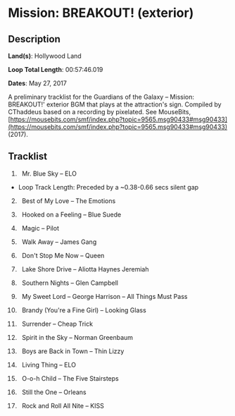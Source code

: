 # Mission: BREAKOUT! (exterior)

## Description

**Land(s)**: Hollywood Land

**Loop Total Length**: 00:57:46.019

**Dates**: May 27, 2017

A preliminary tracklist for the Guardians of the Galaxy – Mission: BREAKOUT!' exterior BGM that plays at the attraction's sign. Compiled by CThaddeus based on a recording by pixelated. See MouseBits, [https://mousebits.com/smf/index.php?topic=9565.msg90433#msg90433](https://mousebits.com/smf/index.php?topic=9565.msg90433#msg90433) (2017).

## Tracklist

1.   Mr. Blue Sky – ELO
- Loop Track Length: Preceded by a ~0.38-0.66 secs silent gap

2.   Best of My Love – The Emotions


3.   Hooked on a Feeling – Blue Suede


4.   Magic – Pilot


5.   Walk Away – James Gang


6.   Don't Stop Me Now – Queen


7.   Lake Shore Drive – Aliotta Haynes Jeremiah


8.   Southern Nights – Glen Campbell


9.   My Sweet Lord – George Harrison – All Things Must Pass


10.   Brandy (You're a Fine Girl) – Looking Glass


11.   Surrender – Cheap Trick


12.   Spirit in the Sky – Norman Greenbaum


13.   Boys are Back in Town – Thin Lizzy


14.   Living Thing – ELO


15.   O-o-h Child – The Five Stairsteps


16.   Still the One – Orleans


17.   Rock and Roll All Nite – KISS

